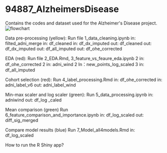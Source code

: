 # 94887_AlzheimersDisease
Contains the codes and dataset used for the Alzheimer's Disease project.
![flowchart](https://user-images.githubusercontent.com/55336627/118058703-d06b7b00-b35c-11eb-9a70-0a5430a23227.png)

Data pre-processing (yellow): 
Run file 1_data_cleaning.ipynb
in: filted_adni_merge
in: df_cleaned
in: df_dx_imputed
out: df_cleaned
out: df_dx_imputed
out: df_all_imputed
out: df_ohe_corrected

EDA (red): 
Run file 2_EDA.Rmd, 3_feature_vs_feaure_eda.ipynb
2 in: df_ohe_corrected
2 in: adni_wind
2 In：new_points_log_scaled
3 in: df_all_imputed

Cohort selection (red):
Run 4_label_processing.Rmd
in: df_ohe_corrected
in: adni_label_v6
out: adni_label_wind

Min-max scaler and log scaler  (green):
Run 5_data_processing.ipynb 
in: adniwind
out: df_log _caled

Mean comparison (green)
Run 6_feature_comparison_and_importance.ipynb
in: df_log_scaled
out: diff_sig_merged

Compare model results (blue)
Run 7_Model_all4models.Rmd
in: df_log_scaled


How to run the R Shiny app? 
